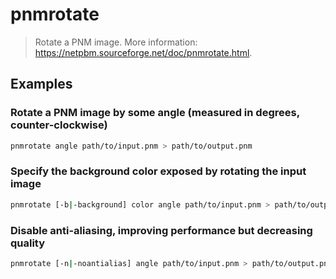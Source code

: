 # pnmrotate

> Rotate a PNM image. More information: <https://netpbm.sourceforge.net/doc/pnmrotate.html>.

## Examples

### Rotate a PNM image by some angle (measured in degrees, counter-clockwise)

```bash
pnmrotate angle path/to/input.pnm > path/to/output.pnm
```

### Specify the background color exposed by rotating the input image

```bash
pnmrotate [-b|-background] color angle path/to/input.pnm > path/to/output.pnm
```

### Disable anti-aliasing, improving performance but decreasing quality

```bash
pnmrotate [-n|-noantialias] angle path/to/input.pnm > path/to/output.pnm
```

